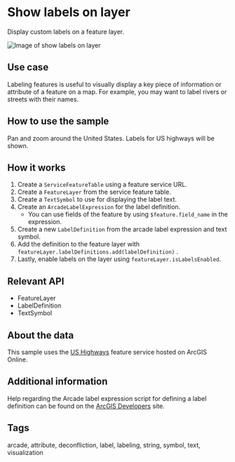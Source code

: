 # Show labels on layer

Display custom labels on a feature layer.

![Image of show labels on layer](show-labels-on-layer.png)

## Use case

Labeling features is useful to visually display a key piece of information or attribute of a feature on a map. For example, you may want to label rivers or streets with their names. 

## How to use the sample

Pan and zoom around the United States. Labels for US highways will be shown. 

## How it works

1. Create a `ServiceFeatureTable` using a feature service URL.
2. Create a `FeatureLayer` from the service feature table.
3. Create a `TextSymbol` to use for displaying the label text.
4. Create an `ArcadeLabelExpression` for the label definition.
    * You can use fields of the feature by using `$feature.field_name` in the expression.
5. Create a new `LabelDefinition` from the arcade label expression and text symbol.
6. Add the definition to the feature layer with `featureLayer.labelDefinitions.add(labelDefinition)` .
7. Lastly, enable labels on the layer using `featureLayer.isLabelsEnabled`.

## Relevant API

* FeatureLayer
* LabelDefinition
* TextSymbol

## About the data

This sample uses the [US Highways](http://sampleserver6.arcgisonline.com/arcgis/rest/services/USA/MapServer/1) feature service hosted on ArcGIS Online.

## Additional information

Help regarding the Arcade label expression script for defining a label definition can be found on the [ArcGIS Developers](https://developers.arcgis.com/arcade/) site.

## Tags

arcade, attribute, deconfliction, label, labeling, string, symbol, text, visualization
